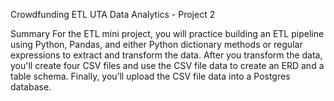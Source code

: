 Crowdfunding ETL
UTA Data Analytics - Project 2

Summary
For the ETL mini project, you will practice building an ETL pipeline using Python, Pandas, and either Python dictionary methods or regular expressions to extract and transform the data. 
After you transform the data, you'll create four CSV files and use the CSV file data to create an ERD and a table schema. Finally, you’ll upload the CSV file data into a Postgres database.
